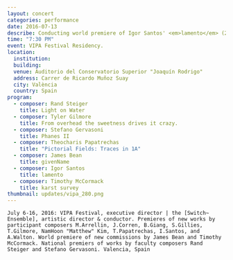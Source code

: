 ```yaml
---
layout: concert
categories: performance
date: 2016-07-13
describe: Conducting world premiere of Igor Santos' <em>lamento</em> (2017), Sound for McCormack, Steiger, Gilmore, Papatrechas, Bean. Switch~.
time: "7:30 PM"
event: VIPA Festival Residency.
location:
  institution:
  building:
  venue: Auditorio del Conservatorio Superior "Joaquín Rodrigo"
  address: Carrer de Ricardo Muñoz Suay
  city: València
  country: Spain
program:
  - composer: Rand Steiger
    title: Light on Water
  - composer: Tyler Gilmore
    title: From overhead the sweetness drives it crazy.
  - composer: Stefano Gervasoni
    title: Phanes II
  - composer: Theocharis Papatrechas
    title: "Pictorial Fields: Traces in 1A"
  - composer: James Bean
    title: givenName
  - composer: Igor Santos
    title: lamento
  - composer: Timothy McCormack
    title: karst survey
thumbnail: updates/vipa_280.png
---
```


    July 6-16, 2016: VIPA Festival, executive director | the [Switch~ Ensemble], artistic director & conductor. Premieres of new works by participant composers M.Arrellin, J.Corren, B.Giang, S.Gillies, T.Gilmore, NamHoon "Matthew" Kim, T.Papatrechas, I.Santos, and A.Walton. World premiere of new commissions by James Bean and Timothy McCormack. National premiers of works by faculty composers Rand Steiger and Stefano Gervasoni. Valencia, Spain
